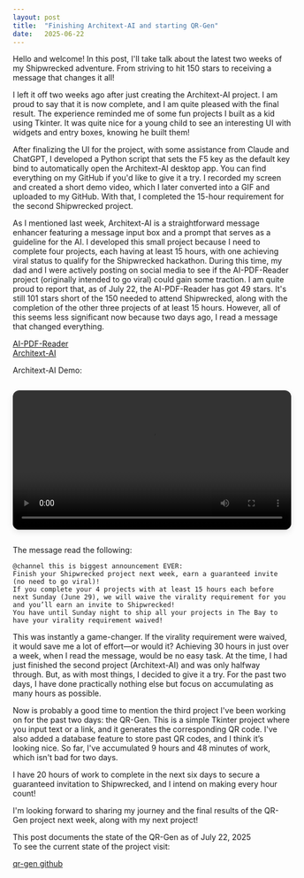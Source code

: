 ```yaml
---
layout: post
title:  "Finishing Architext-AI and starting QR-Gen"
date:   2025-06-22
---
```


<p class="intro"><span class="dropcap">H</span>ello and welcome! In this post, I'll take talk about the latest two weeks of my Shipwrecked adventure. From striving to hit 150 stars to receiving a message that changes it all!</p>

I left it off two weeks ago after just creating the Architext-AI project. I am proud to say that it is now complete, and I am quite pleased with the final result. The experience reminded me of some fun projects I built as a kid using Tkinter. It was quite nice for a young child to see an interesting UI with widgets and entry boxes, knowing he built them!

After finalizing the UI for the project, with some assistance from Claude and ChatGPT, I developed a Python script that sets the F5 key as the default key bind to automatically open the Architext-AI desktop app. You can find everything on my GitHub if you'd like to give it a try. I recorded my screen and created a short demo video, which I later converted into a GIF and uploaded to my GitHub. With that, I completed the 15-hour requirement for the second Shipwrecked project.

As I mentioned last week, Architext-AI is a straightforward message enhancer featuring a message input box and a prompt that serves as a guideline for the AI. I developed this small project because I need to complete four projects, each having at least 15 hours, with one achieving viral status to qualify for the Shipwrecked hackathon. During this time, my dad and I were actively posting on social media to see if the AI-PDF-Reader project (originally intended to go viral) could gain some traction. I am quite proud to report that, as of July 22, the AI-PDF-Reader has got 49 stars. It's still 101 stars short of the 150 needed to attend Shipwrecked, along with the completion of the other three projects of at least 15 hours. However, all of this seems less significant now because two days ago, I read a message that changed everything.

<a href="https://github.com/adrirubio/ai-pdf-reader">AI-PDF-Reader</a><br>
<a href="https://github.com/adrirubio/architext-ai">Architext-AI</a><br>

Architext-AI Demo:
<div style="text-align: center; margin: 2em 0;">
  <video controls width="720" style="max-width: 100%; border-radius: 12px; box-shadow: 0 4px 12px rgba(0,0,0,0.1);">
    <source src="https://github.com/adrirubio/ai-pdf-reader-demo/raw/main/architext-ai-demo.mp4" type="video/webm">
    Your browser does not support the video tag.
  </video>
</div>

The message read the following:

```
@channel this is biggest announcement EVER:
Finish your Shipwrecked project next week, earn a guaranteed invite (no need to go viral)!
If you complete your 4 projects with at least 15 hours each before next Sunday (June 29), we will waive the virality requirement for you and you’ll earn an invite to Shipwrecked!
You have until Sunday night to ship all your projects in The Bay to have your virality requirement waived!
```

This was instantly a game-changer. If the virality requirement were waived, it would save me a lot of effort—or would it? Achieving 30 hours in just over a week, when I read the message, would be no easy task. At the time, I had just finished the second project (Architext-AI) and was only halfway through. But, as with most things, I decided to give it a try. For the past two days, I have done practically nothing else but focus on accumulating as many hours as possible.

Now is probably a good time to mention the third project I've been working on for the past two days: the QR-Gen. This is a simple Tkinter project where you input text or a link, and it generates the corresponding QR code. I've also added a database feature to store past QR codes, and I think it’s looking nice. So far, I've accumulated 9 hours and 48 minutes of work, which isn't bad for two days.

I have 20 hours of work to complete in the next six days to secure a guaranteed invitation to Shipwrecked, and I intend on making every hour count!

I'm looking forward to sharing my journey and the final results of the QR-Gen project next week, along with my next project!

This post documents the state of the QR-Gen as of July 22, 2025<br>
To see the current state of the project visit:

<a href="https://github.com/adrirubio/qr-gen">qr-gen github</a>
